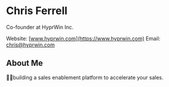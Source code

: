 # Chris Ferrell
Co-founder at HyprWin Inc.

Website: [www.hyprwin.com](https://www.hyprwin.com)
Email: [chris@hyprwin.com](mailto:chris@hyprwin.com)

## About Me
👨‍💻building a sales enablement platform to accelerate your sales. 
